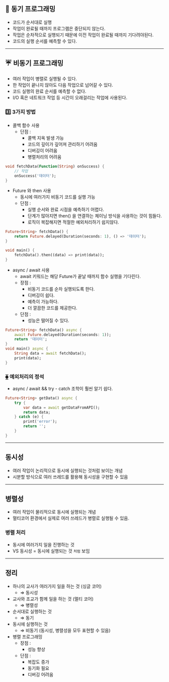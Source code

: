 ## 🔭 동기 프로그래밍
- 코드가 순서대로 실행
- 작업이 완료될 때까지 프로그램은 중단되지 않는다.
- 작업은 순차적으로 실행되기 때문에 이전 작업이 완료될 때까지 기다려야된다.
- 코드의 실행 순서를 예측할 수 있다.

---
## ☔️ 비동기 프로그래밍
- 여러 작업이 병렬로 실행될 수 있다.
- 한 작업이 끝나지 않아도 다음 작업으로 넘어갈 수 있다.
- 코드 실행의 완료 순서를 예측할 수 없다.
- I/O 혹은 네트워크 작업 등 시간이 오래걸리는 작업에 사용된다.
### 3️⃣ 3가지 방법
- 콜백 함수 사용
	- 단점 : 
		- 콜백 지옥 발생 가능
		- 코드의 깊이가 깊어져 관리하기 어려움
		- 디버깅이 어려움
		- 병렬처리의 어려움
```dart
void fetchData(Function(String) onSuccess) {
	// 작업
	onSuccess('데이터');
}
```

- Future 와 then 사용
	- 동시에 여러가지 비동기 코드를 실행 가능
	- 단점 : 
		- 실행 순서와 완료 시점을 예측하기 어렵다.
		- 단계가 많아지면 then() 을 연결하는 체이닝 방식을 사용하는 것이 힘들다.
		- 로직이 복잡해지면 적절한 예외처리하기 쉽지않다.
```dart
Future<String> fetchData() {
	return Future.delayed(Duration(seconds: 1), () => '데이터');
}

void main() {
	fetchData().then((data) => print(data));
}
```

- async / await 사용
	- await 키워드는 해당 Future가 끝날 때까지 함수 실행을 기다린다.
	- 장점 : 
		- 비동기 코드를 순차 실행되도록 한다. 
		- 디버깅이 쉽다.
		- 예측이 가능하다.
		- 더 깔끔한 코드를 제공한다.
	- 단점 :
		- 성능은 떨어질 수 있다.
```dart
Future<String> fetchData() async {
	await Future.delayed(Duration(seconds: 1));
	return '데이터';
}
void main() async {
	String data = await fetchData();
	print(data);
}
```

### ⧳ 예외처리의 정석
- async / await && try - catch 조학이 훨씬 알기 쉽다.
```dart
Future<String> getData() async {
	try {
		var data = await getDataFromAPI();
		return data;
	} catch (e) {
		print('error');
		return '';
	}
}
```
---
## 동시성
- 여러 작업이 논리적으로 동시에 실행되는 것처럼 보이는 개념
- 시분할 방식으로 여러 쓰레드를 활용해 동시성을 구현할 수 있음

---
## 병렬성
- 여러 작업이 물리적으로 동시에 실행되는 개념
- 멀티코어 환경에서 실제로 여러 쓰레드가 병렬로 실행될 수 있음.
### 병렬 처리
- 동시에 여러가지 일을 진행하는 것
- VS 동시성 = 동시에 실행되는 것  `처럼` 보임

---
## 정리
- 하나의 교사가 여러가지 일을 하는 것 (싱글 코어)
	- ⇒ 동시성  
- 교사와 조교가 함께 일을 하는 것 (멀티 코어)
	- ⇒ 병렬성  
- 순서대로 실행하는 것
	- ⇒ 동기  
- 동시에 실행하는 것
	- ⇒ 비동기 (동시성, 병렬성을 모두 표현할 수 있음)
- 병렬 프로그래밍
	- 장점 :
		- 성능 향상
	- 단점 :
		- 복잡도 증가
		- 동기화 필요
		- 디버깅 어려움

